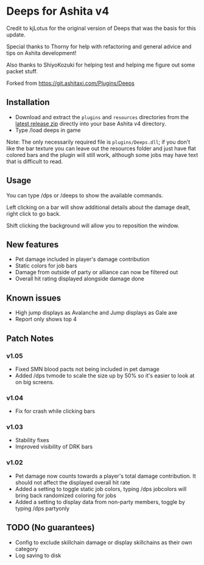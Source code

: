 # Deeps for Ashita v4
Credit to kjLotus for the original version of Deeps that was the basis for this update.

Special thanks to Thorny for help with refactoring and general advice and tips on Ashita development!

Also thanks to ShiyoKozuki for helping test and helping me figure out some packet stuff.

Forked from https://git.ashitaxi.com/Plugins/Deeps

## Installation
- Download and extract the ```plugins``` and ```resources``` directories from the [latest release zip](https://github.com/relliko/Deeps/releases/latest) directly into your base Ashita v4 directory.
- Type /load deeps in game

Note: The only necessarily required file is ```plugins/Deeps.dll```; if you don't like the bar texture you can leave out the resources folder and just have flat colored bars and the plugin will still work, although some jobs may have text that is difficult to read.


## Usage
You can type /dps or /deeps to show the available commands. 

Left clicking on a bar will show additional details about the damage dealt, right click to go back.

Shift clicking the background will allow you to reposition the window.


## New features
- Pet damage included in player's damage contribution
- Static colors for job bars
- Damage from outside of party or alliance can now be filtered out
- Overall hit rating displayed alongside damage done

## Known issues
- High jump displays as Avalanche and Jump displays as Gale axe
- Report only shows top 4

## Patch Notes

### v1.05
- Fixed SMN blood pacts not being included in pet damage
- Added /dps tvmode to scale the size up by 50% so it's easier to look at on big screens.

### v1.04
- Fix for crash while clicking bars

### v1.03
- Stability fixes
- Improved visibility of DRK bars

### v1.02
- Pet damage now counts towards a player's total damage contribution. It should not affect the displayed overall hit rate
- Added a setting to toggle static job colors, typing /dps jobcolors will bring back randomized coloring for jobs
- Added a setting to display data from non-party members, toggle by typing /dps partyonly

## TODO (No guarantees)
- Config to exclude skillchain damage or display skillchains as their own category
- Log saving to disk
